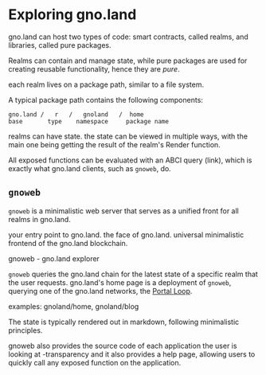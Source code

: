 # Exploring gno.land

gno.land can host two types of code: smart contracts, called realms,
and libraries, called pure packages.

 

Realms can contain and manage state, while pure packages are used for creating
reusable functionality, hence they are _pure_.

each realm lives on a package path, similar to a file system.

A typical package path contains the following components:

```
gno.land /   r   /   gnoland   /  home
base       type    namespace     package name
```

realms can have state. the state can be viewed in multiple ways, with
the main one being getting the result of the realm's Render function.

All exposed functions can be evaluated with an ABCI query (link), which is
exactly what gno.land clients, such as `gnoweb`, do.

## `gnoweb`

`gnoweb` is a minimalistic web server that serves as a unified front for all
realms in gno.land.

your entry point to gno.land. the face of gno.land. universal minimalistic frontend
of the gno.land blockchain.

gnoweb - gno.land explorer 

`gnoweb` queries the gno.land chain for the latest state of a specific
realm that the user requests. gno.land's home page is a deployment of `gnoweb`,
querying one of the gno.land networks, the [Portal Loop](link).

examples: gnoland/home, gnoland/blog

The state is typically rendered out in markdown, following minimalistic principles.

gnoweb also provides the source code of each application the user is looking at -transparency
and it also provides a help page, allowing users to quickly call any exposed function on the application.
